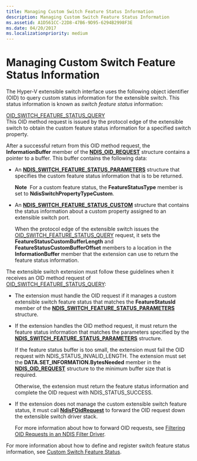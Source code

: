 ```yaml
---
title: Managing Custom Switch Feature Status Information
description: Managing Custom Switch Feature Status Information
ms.assetid: A1D561CC-22D8-47B6-9D95-6294B2998F3E
ms.date: 04/20/2017
ms.localizationpriority: medium
---
```


# Managing Custom Switch Feature Status Information


The Hyper-V extensible switch interface uses the following object identifier (OID) to query custom status information for the extensible switch. This status information is known as *switch feature status* information:

<a href="" id="oid-switch-feature-status-query"></a>[OID\_SWITCH\_FEATURE\_STATUS\_QUERY](https://docs.microsoft.com/windows-hardware/drivers/network/oid-switch-feature-status-query)  
This OID method request is issued by the protocol edge of the extensible switch to obtain the custom feature status information for a specified switch property.

After a successful return from this OID method request, the **InformationBuffer** member of the [**NDIS\_OID\_REQUEST**](https://docs.microsoft.com/windows-hardware/drivers/ddi/content/ndis/ns-ndis-_ndis_oid_request) structure contains a pointer to a buffer. This buffer contains the following data:

-   An [**NDIS\_SWITCH\_FEATURE\_STATUS\_PARAMETERS**](https://docs.microsoft.com/windows-hardware/drivers/ddi/content/ntddndis/ns-ntddndis-_ndis_switch_feature_status_parameters) structure that specifies the custom feature status information that is to be returned.

    **Note**  For a custom feature status, the **FeatureStatusType** member is set to **NdisSwitchPropertyTypeCustom**.

     

-   An [**NDIS\_SWITCH\_FEATURE\_STATUS\_CUSTOM**](https://docs.microsoft.com/windows-hardware/drivers/ddi/content/ntddndis/ns-ntddndis-_ndis_switch_feature_status_custom) structure that contains the status information about a custom property assigned to an extensible switch port.

    When the protocol edge of the extensible switch issues the [OID\_SWITCH\_FEATURE\_STATUS\_QUERY](https://docs.microsoft.com/windows-hardware/drivers/network/oid-switch-feature-status-query) request, it sets the **FeatureStatusCustomBufferLength** and **FeatureStatusCustomBufferOffset** members to a location in the **InformationBuffer** member that the extension can use to return the feature status information.

The extensible switch extension must follow these guidelines when it receives an OID method request of [OID\_SWITCH\_FEATURE\_STATUS\_QUERY](https://docs.microsoft.com/windows-hardware/drivers/network/oid-switch-feature-status-query):

-   The extension must handle the OID request if it manages a custom extensible switch feature status that matches the **FeatureStatusId** member of the [**NDIS\_SWITCH\_FEATURE\_STATUS\_PARAMETERS**](https://docs.microsoft.com/windows-hardware/drivers/ddi/content/ntddndis/ns-ntddndis-_ndis_switch_feature_status_parameters) structure.

-   If the extension handles the OID method request, it must return the feature status information that matches the parameters specified by the [**NDIS\_SWITCH\_FEATURE\_STATUS\_PARAMETERS**](https://docs.microsoft.com/windows-hardware/drivers/ddi/content/ntddndis/ns-ntddndis-_ndis_switch_feature_status_parameters) structure.

    If the feature status buffer is too small, the extension must fail the OID request with NDIS\_STATUS\_INVALID\_LENGTH. The extension must set the **DATA.SET\_INFORMATION.BytesNeeded** member in the [**NDIS\_OID\_REQUEST**](https://docs.microsoft.com/windows-hardware/drivers/ddi/content/ndis/ns-ndis-_ndis_oid_request) structure to the minimum buffer size that is required.

    Otherwise, the extension must return the feature status information and complete the OID request with NDIS\_STATUS\_SUCCESS.

-   If the extension does not manage the custom extensible switch feature status, it must call [**NdisFOidRequest**](https://docs.microsoft.com/windows-hardware/drivers/ddi/content/ndis/nf-ndis-ndisfoidrequest) to forward the OID request down the extensible switch driver stack.

    For more information about how to forward OID requests, see [Filtering OID Requests in an NDIS Filter Driver](filtering-oid-requests-in-an-ndis-filter-driver.md).

For more information about how to define and register switch feature status information, see [Custom Switch Feature Status](custom-switch-feature-status.md).

 

 





